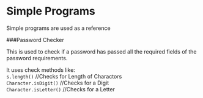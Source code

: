 Simple Programs
====================

Simple programs are used as a reference 

###Password Checker

This is used to check if a password has passed all the required fields of the password requirements.

It uses check methods like:<br>
	`s.length()`  //Checks for Length of Charactors <br>
	`Character.isDigit()` //Checks for a Digit <br>
	`Character.isLetter()` //Checks for a Letter
